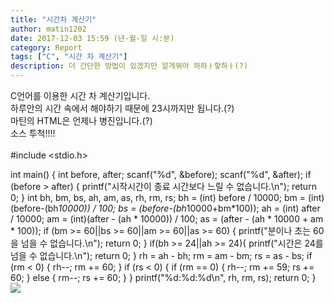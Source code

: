 ```yaml
---
title: "시간차 계산기"
author: matin1202
date: 2017-12-03 15:59 (년-월-일 시:분)
category: Report
tags: ["C", "시간 차 계산기"]
description: 더 간단한 방법이 있겠지만 알게뭐야 하하ㅏ핳하ㅏ(?)
---
```

<asmr><!--이런 태그가 있을리가<<<-->
C언어를 이용한 시간 차 계산기입니다.<br>
하루안의 시간 속에서 해야하기 때문에 23시까지만 됩니다.(?)<br>
<bold>마틴의 HTML은 언제나 병진입니다.(?)</bold><br>
소스 투척!!!!<br><br>
#include <stdio.h>

int main() {
	int before, after;
	scanf("%d", &before);
	scanf("%d", &after);
	if (before > after) {
		printf("시작시간이 종료 시간보다 느릴 수 없습니다.\n");
		return 0;
	}
	int bh, bm, bs, ah, am, as, rh, rm, rs;
	bh = (int) before / 10000;
	bm = (int) (before-(bh*10000)) / 100;
	bs = (before-(bh*10000+bm*100));
	ah = (int) after / 10000;
	am = (int)(after - (ah * 10000)) / 100;
	as = (after - (ah * 10000 + am * 100));
	if (bm >= 60||bs >= 60||am >= 60||as >= 60) {
		printf("분이나 초는 60을 넘을 수 없습니다.\n");
		return 0;
	}
    if(bh >= 24||ah >= 24){
       printf("시간은 24를 넘을 수 없습니다.\n");
       return 0;
    }
	rh = ah - bh;
	rm = am - bm;
	rs = as - bs;
	if (rm < 0) {
		rh--;
		rm += 60;
	}
	if (rs < 0) {
		if (rm == 0) {
			rh--;
			rm += 59;
			rs += 60;
		}
		else {
			rm--;
			rs += 60;
		}
	}
	printf("%d:%d:%d\n", rh, rm, rs);
	return 0;
}
<br>
<img src="https://matin1202.rf.gd/time.png">
